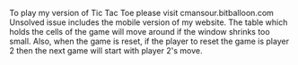 To play my version of Tic Tac Toe please visit cmansour.bitballoon.com
Unsolved issue includes the mobile version of my website. The table which holds the cells of the game will move around if the window shrinks too small. Also, when the game is reset, if the player to reset the game is player 2 then the next game will start with player 2's move.
